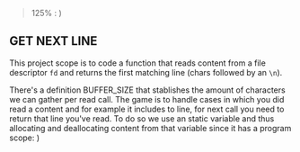 > 125% : )

## GET NEXT LINE

This project scope is to code a function that reads content from a file descriptor `fd` and returns the first matching line (chars followed by an `\n`).

There's a definition BUFFER_SIZE that stablishes the amount of characters we can gather per read call. The game is to handle cases in which you did read a content and for example it includes to line, for next call you need to return that line you've read. To do so we use an static variable and thus allocating and deallocating content from that variable since it has a program scope: )

